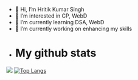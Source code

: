- 👋 Hi, I’m Hritik Kumar Singh
- 👀 I’m interested in CP, WebD
- 🌱 I’m currently learning DSA, WebD
- 🔭 I’m currently working on enhancing my skills
- # My github stats
[![](https://github-readme-stats.vercel.app/api?username=hritik3012)](https://github.com/hritik3012)
[![Top Langs](https://github-readme-stats.vercel.app/api/top-langs/?username=hritik3012&layout=compact)](https://github.com/hritik3012/github-readme-stats)

<!---
hritik3012/hritik3012 is a ✨ special ✨ repository because its `README.md` (this file) appears on your GitHub profile.
You can click the Preview link to take a look at your changes.
--->
